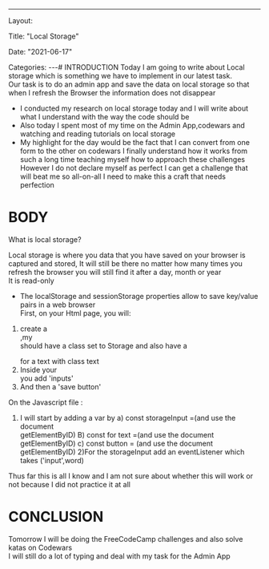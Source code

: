 ---
Layout:

Title: "Local Storage"

Date: "2021-06-17"

Categories:
---# INTRODUCTION
Today I am going to write about Local storage which is something we have to implement in our latest task.<br> Our task is to do an admin app and save the data on local storage so that when I refresh the Browser the information does not disappear<br> 
- I conducted my research on local storage today and I will write about what I understand with the way the code should be<br> 
- Also today I spent most of my time on the Admin App,codewars and watching and reading tutorials on local storage<br> 
- My highlight for the day would be the fact that I can convert from one form to the other on codewars I finally understand how it works from such a long time teaching myself how to approach these challenges<br>  However I do not declare myself as perfect I can get a challenge that will beat me so all-on-all I need to make this a craft that needs perfection<br> 

# BODY
What is local storage?

Local storage is where you data that you have saved on your browser is captured and stored, It will still be there no matter how many times you refresh the browser you will still find it after a day, month or year<br>  It is read-only<br> 
- The localStorage and sessionStorage properties allow to save key/value pairs in a web browser<br> 
First, on your Html page, you will:
1) create a <div></div>,my <div> should have a class set to Storage and also have a <p></p> for a text with class text<br> 
2) Inside your <div> you add 'inputs'<br> 
3) And then a 'save button'

On the Javascript file :
1) I will start by adding a var by 
a) const storageInput =(and use the document<br> getElementByID)
B) const for text =(and use the document<br> getElementByID)
c) const button = (and use the document<br> getElementByID)
2)For the storageInput add an eventListener which takes ('input',word)

Thus far this is all I know and I am not sure about whether this will work or not because I did not practice it at all<br> 

# CONCLUSION 
Tomorrow I will be doing the FreeCodeCamp challenges and also solve katas on Codewars<br>  I will still do a lot of typing and deal with my task for the Admin App<br> 